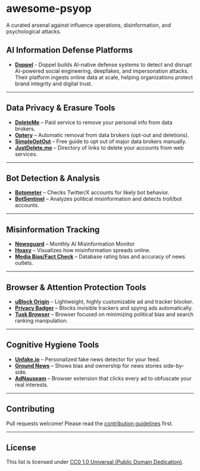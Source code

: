 # awesome-psyop
A curated arsenal against influence operations, disinformation, and psychological attacks.

## AI Information Defense Platforms

- **[Doppel](https://www.doppel.com/)** - Doppel builds AI-native defense systems to detect and disrupt AI-powered social engineering, deepfakes, and impersonation attacks. Their platform ingests online data at scale, helping organizations protect brand integrity and digital trust.

---

## Data Privacy & Erasure Tools
- **[DeleteMe](https://joindeleteme.com/)** – Paid service to remove your personal info from data brokers.
- **[Optery](https://www.optery.com/)** – Automatic removal from data brokers (opt-out and deletions).
- **[SimpleOptOut](https://simpleoptout.com/)** – Free guide to opt out of major data brokers manually.
- **[JustDelete.me](https://justdelete.me/)** – Directory of links to delete your accounts from web services.

---

## Bot Detection & Analysis
- **[Botometer](https://botometer.osome.iu.edu/)** – Checks Twitter/X accounts for likely bot behavior.
- **[BotSentinel](https://botsentinel.com/)** – Analyzes political misinformation and detects troll/bot accounts.
  
---

## Misinformation Tracking
- **[Newsguard](https://www.newsguardtech.com/ai-misinformation-monitor/)** – Monthly AI Misinformation Monitor
- **[Hoaxy](https://hoaxy.osome.iu.edu/)** – Visualizes how misinformation spreads online.
- **[Media Bias/Fact Check](https://mediabiasfactcheck.com/)** – Database rating bias and accuracy of news outlets.

---

## Browser & Attention Protection Tools
- **[uBlock Origin](https://github.com/gorhill/uBlock)** – Lightweight, highly customizable ad and tracker blocker.
- **[Privacy Badger](https://privacybadger.org/)** – Blocks invisible trackers and spying ads automatically.
- **[Tusk Browser](https://tuskbrowser.com/)** – Browser focused on minimizing political bias and search ranking manipulation.

---

## Cognitive Hygiene Tools
- **[Unfake.io](https://unfake.io/)** – Personalized fake news detector for your feed.
- **[Ground News](https://ground.news/)** – Shows bias and ownership for news stories side-by-side.
- **[AdNauseam](https://adnauseam.io/)** – Browser extension that clicks every ad to obfuscate your real interests.

---

## Contributing
Pull requests welcome! Please read the [contribution guidelines](CONTRIBUTING.md) first.

---

## License
This list is licensed under [CC0 1.0 Universal (Public Domain Dedication)](https://creativecommons.org/publicdomain/zero/1.0/).
